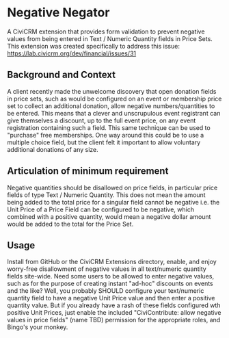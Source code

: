 # Negative Negator
A CiviCRM extension that provides form validation to prevent negative values from being entered in Text / Numeric Quantity fields in Price Sets. This extension was created specifically to address this issue: https://lab.civicrm.org/dev/financial/issues/31

## Background and Context
A client recently made the unwelcome discovery that open donation fields in price sets, such as would be configured on an event or membership price set to collect an additional donation, allow negative numbers/quantities to be entered. This means that a clever and unscrupulous event registrant can give themselves a discount, up to the full event price, on any event registration containing such a field. This same technique can be used to "purchase" free memberships. One way around this could be to use a multiple choice field, but the client felt it important to allow voluntary additional donations of any size.

## Articulation of minimum requirement
Negative quantities should be disallowed on price fields, in particular price fields of type Text / Numeric Quantity. This does not mean the amount being added to the total price for a singular field cannot be negative i.e. the Unit Price of a Price Field can be configured to be negative, which combined with a positive quantity, would mean a negative dollar amount would be added to the total for the Price Set.

## Usage
Install from GitHub or the CiviCRM Extensions directory, enable, and enjoy worry-free disallowment of negative values in all text/numeric quantity fields site-wide. Need some users to be allowed to enter negative values, such as for the purpose of creating instant "ad-hoc" discounts on events and the like? Well, you probably SHOULD configure your text/numeric quantity field to have a negative Unit Price value and then enter a positive quantity value. But if you already have a rash of these fields configured wth positive Unit Prices, just enable the included "CiviContribute: allow negative values in price fields" (name TBD) permission for the appropriate roles, and Bingo's your monkey.
